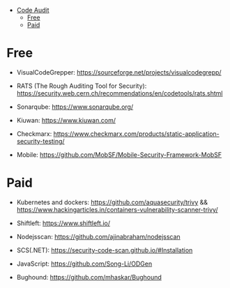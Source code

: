 * [Code Audit](#code-audit)
  - [Free](#free)
  - [Paid](#paid)

# Free

* VisualCodeGrepper: https://sourceforge.net/projects/visualcodegrepp/

* RATS (The Rough Auditing Tool for Security): https://security.web.cern.ch/recommendations/en/codetools/rats.shtml

* Sonarqube: https://www.sonarqube.org/

* Kiuwan: https://www.kiuwan.com/

* Checkmarx: https://www.checkmarx.com/products/static-application-security-testing/

* Mobile: https://github.com/MobSF/Mobile-Security-Framework-MobSF


# Paid

* Kubernetes and dockers: https://github.com/aquasecurity/trivy && https://www.hackingarticles.in/containers-vulnerability-scanner-trivy/

* Shiftleft: https://www.shiftleft.io/

* Nodejsscan: https://github.com/ajinabraham/nodejsscan

* SCS(.NET): https://security-code-scan.github.io/#Installation

* JavaScript: https://github.com/Song-Li/ODGen

* Bughound: https://github.com/mhaskar/Bughound
